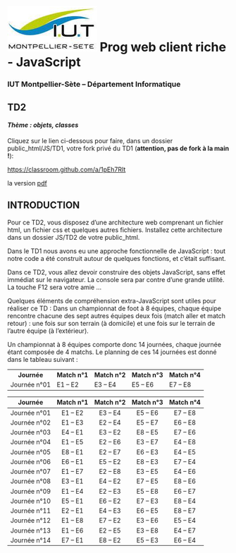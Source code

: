 # ![](ressources/logo.jpeg) Prog web client riche - JavaScript 

### IUT Montpellier-Sète – Département Informatique

## TD2
#### _Thème : objets, classes_

Cliquez sur le lien ci-dessous pour faire, dans un dossier public_html/JS/TD1, votre fork privé du TD1 (**attention, pas de fork à la main !**):

https://classroom.github.com/a/1pEh7RIt

la version [pdf](ressources/TD1_dynamiser_une_page_web.pdf)

## INTRODUCTION

Pour ce TD2, vous disposez d’une architecture web comprenant un fichier html, un fichier css et quelques autres fichiers. Installez cette architecture dans un dossier JS/TD2 de votre public_html.

Dans le TD1 nous avons eu une approche fonctionnelle de JavaScript : tout notre code a été construit autour de quelques fonctions, et c’était suffisant. 

Dans ce TD2, vous allez devoir construire des objets JavaScript, sans effet immédiat sur le navigateur. La console sera par contre d’une grande utilité. La touche F12 sera votre amie … 

Quelques éléments de compréhension extra-JavaScript sont utiles  pour réaliser ce TD :
Dans un championnat de foot à 8 équipes, chaque équipe rencontre chacune des sept autres équipes deux fois (match aller et match retour) : une fois sur son terrain (à domicile) et une fois sur le terrain de l’autre équipe (à l’extérieur).

Un championnat à 8 équipes comporte donc 14 journées, chaque journée étant composée de 4 matchs. Le planning de ces 14 journées est donné dans le tableau suivant :



<center>
	<table>
		<tr><th>Journée</th><th>Match n°1</th><th>Match n°2</th><th>Match n°3</th><th>Match n°4</th></tr>
		<tr><td>Journée n°01</td><td>E1 – E2</td><td>E3 – E4</td><td>E5 – E6</td><td>E7 – E8</td></tr>
	</table>
</center>



|   Journée    | Match n°1 | Match n°2 | Match n°3 | Match n°4 |
| :----------: | :-------: | :-------: | :-------: | :-------: | 
| Journée n°01 | E1 – E2   | E3 – E4   | E5 – E6   | E7 – E8   |
| Journée n°02 | E1 – E3   | E2 – E4   | E5 – E7   | E6 – E8   |
| Journée n°03 | E4 – E1   | E3 – E2   | E8 – E5   | E7 – E6   |
| Journée n°04 | E1 – E5   | E2 – E6   | E3 – E7   | E4 – E8   |
| Journée n°05 | E8 – E1   | E2 – E7   | E6 – E3   | E4 – E5   |
| Journée n°06 | E6 – E1   | E5 – E2   | E8 – E3   | E7 – E4   |
| Journée n°07 | E1 – E7   | E2 – E8   | E3 – E5   | E4 – E6   |
| Journée n°08 | E3 – E1   | E4 – E2   | E7 – E5   | E8 – E6   |
| Journée n°09 | E1 – E4   | E2 – E3   | E5 – E8   | E6 – E7   |
| Journée n°10 | E5 – E1   | E6 – E2   | E7 – E3   | E8 – E4   |
| Journée n°11 | E2 – E1   | E4 – E3   | E6 – E5   | E8 – E7   |
| Journée n°12 | E1 – E8   | E7 – E2   | E3 – E6   | E5 – E4   |
| Journée n°13 | E1 – E6   | E2 – E5   | E3 – E8   | E4 – E7   |
| Journée n°14 | E7 – E1   | E8 – E2   | E5 – E3   | E6 – E4   |
